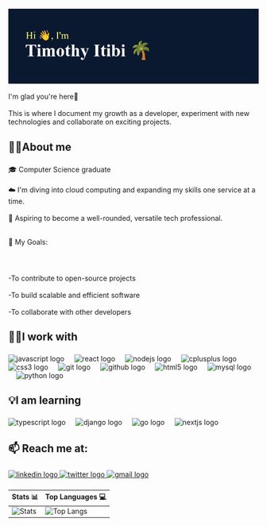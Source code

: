 ![Banner](https://raw.githubusercontent.com/Timmohitibi/Timmohitibi/main/header.png)


  
<p align="left">I'm glad you're here🙂<br><br>This is where I document my growth as a developer, experiment with new technologies and collaborate on exciting projects.</p>

###

<h2 align="left">👨‍🚀About me</h2>

###

<p align="left">🎓 Computer Science graduate<br><br>☁️ I'm diving into cloud computing and expanding my skills one service at a time.<br><br>🎯 Aspiring to become a well-rounded, versatile tech professional.<br>
  
  <br>🚀 My Goals:<br>
#
  <br> -To contribute to open-source projects<br><br>     -To build scalable and efficient software<br><br>     -To collaborate with other developers</p>

###

<h2 align="left">👷‍♂️I work with</h2>

###

<div align="left">
  <img src="https://cdn.jsdelivr.net/gh/devicons/devicon/icons/javascript/javascript-original.svg" height="40" alt="javascript logo"  />
  <img width="12" />
  <img src="https://cdn.jsdelivr.net/gh/devicons/devicon/icons/react/react-original.svg" height="40" alt="react logo"  />
  <img width="12" />
  <img src="https://cdn.jsdelivr.net/gh/devicons/devicon/icons/nodejs/nodejs-original.svg" height="40" alt="nodejs logo"  />
  <img width="12" />
  <img src="https://cdn.jsdelivr.net/gh/devicons/devicon/icons/cplusplus/cplusplus-original.svg" height="40" alt="cplusplus logo"  />
  <img width="12" />
  <img src="https://cdn.jsdelivr.net/gh/devicons/devicon/icons/css3/css3-original.svg" height="40" alt="css3 logo"  />
  <img width="12" />
  <img src="https://cdn.jsdelivr.net/gh/devicons/devicon/icons/git/git-original.svg" height="40" alt="git logo"  />
  <img width="12" />
  <img src="https://cdn.jsdelivr.net/gh/devicons/devicon/icons/github/github-original.svg" height="40" alt="github logo"  />
  <img width="12" />
  <img src="https://cdn.jsdelivr.net/gh/devicons/devicon/icons/html5/html5-original.svg" height="40" alt="html5 logo"  />
  <img width="12" />
  <img src="https://cdn.jsdelivr.net/gh/devicons/devicon/icons/mysql/mysql-original.svg" height="40" alt="mysql logo"  />
  <img width="12" />
  <img src="https://cdn.jsdelivr.net/gh/devicons/devicon/icons/python/python-original.svg" height="40" alt="python logo"  />
</div>

###

<h2 align="left">💡I am learning</h2>

###

<div align="left">
  <img src="https://cdn.jsdelivr.net/gh/devicons/devicon/icons/typescript/typescript-original.svg" height="40" alt="typescript logo"  />
  <img width="12" />
  <img src="https://cdn.jsdelivr.net/gh/devicons/devicon/icons/django/django-plain.svg" height="40" alt="django logo"  />
  <img width="12" />
  <img src="https://cdn.jsdelivr.net/gh/devicons/devicon/icons/go/go-original.svg" height="40" alt="go logo"  />
  <img width="12" />
  <img src="https://cdn.jsdelivr.net/gh/devicons/devicon/icons/nextjs/nextjs-original.svg" height="40" alt="nextjs logo"  />
</div>

###

<h2 align="left">📫 Reach me at:</h2>

###

<div align="left">
  <a href="https://linkedin.com/in/TimothyItibi" target="_blank">
    <img src="https://raw.githubusercontent.com/maurodesouza/profile-readme-generator/master/src/assets/icons/social/linkedin/default.svg" width="52" height="40" alt="linkedin logo"  />
  </a>
  <a href="https://x.com/_itibi" target="_blank">
    <img src="https://raw.githubusercontent.com/maurodesouza/profile-readme-generator/master/src/assets/icons/social/twitter/default.svg" width="52" height="40" alt="twitter logo"  />
  </a>
  <a href="mailto:timothyitibi@gmail.com" target="_blank">
    <img src="https://raw.githubusercontent.com/maurodesouza/profile-readme-generator/master/src/assets/icons/social/gmail/default.svg" width="52" height="40" alt="gmail logo"  />
  </a>
</div>

###
Stats 📊 | Top Languages 💻
| -------------------------------------------------------------------------------------------------------------------------------------------------- | ------------------------------------------------------------------------------------------------------------------------------------------------------------- |
| ![Stats](https://github-readme-stats-ashy-alpha-45.vercel.app/api?username=Timmohitibi&theme=tokyonight&show_icons=true&hide_border=true&count_private=true) | ![Top Langs](https://github-readme-stats-ashy-alpha-45.vercel.app/api/top-langs/?username=Timmohitibi&theme=tokyonight&show_icons=true&hide_border=true&layout=compact) |
